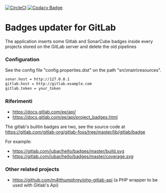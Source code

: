 [![CircleCI](https://dl.circleci.com/status-badge/img/gh/iubar/badges-updater-for-gitlab/tree/master.svg?style=svg)](https://dl.circleci.com/status-badge/redirect/gh/iubar/badges-updater-for-gitlab/tree/master)
[![Codacy Badge](https://app.codacy.com/project/badge/Grade/105ac6deae804246b20d140f976cd232)](https://www.codacy.com/gh/iubar/badges-updater-for-gitlab/dashboard)

# Badges updater for GitLab

The application inserts some Gitlab and SonarCube badges inside every projects stored on the GitLab server and delete the old pipelines

### Configuration

See the config file "config.properties.dist" on the path "src\main\resources".

```sh
sonar.host = http://127.0.0.1
gitlab.host = http://gitlab.example.com
gitlab.token = your_token
```

### Riferimenti

- https://docs.gitlab.com/ee/api/
- https://docs.gitlab.com/ee/api/project_badges.html

The gitlab's builtin badges are two, see the source code at https://gitlab.com/gitlab-org/gitlab-foss/tree/master/lib/gitlab/badge

For example:

- https://gitlab.com/iubar/hello/badges/master/build.svg
- https://gitlab.com/iubar/hello/badges/master/coverage.svg

### Other related projects

- https://github.com/m4tthumphrey/php-gitlab-api (a PHP wrapper to be used with Gitlab's Api)
